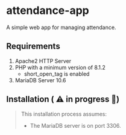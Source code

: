 # attendance-app

A simple web app for managing attendance.

## Requirements
1. Apache2 HTTP Server
2. PHP with a minimum version of 8.1.2
   * short_open_tag is enabled
2. MariaDB Server 10.6
 
## Installation ( :warning: in progress :construction:)

> This installation process assumes:
>
> * The MariaDB server is on port 3306.
